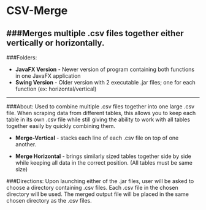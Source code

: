 # CSV-Merge
###Merges multiple .csv files together either vertically or horizontally.
---
###Folders:
- **JavaFX Version** - Newer version of program containing both functions in one JavaFX application
- **Swing Version** - Older version with 2 executable .jar files; one for each function (ex: horizontal/vertical)

---
###About:
Used to combine multiple .csv files together into one large .csv file. When scraping
data from different tables, this allows you to keep each table in its own .csv file while
still giving the ability to work with all tables together easily by quickly combining them.

- **Merge-Vertical** - stacks each line of each .csv file on top of one another.

- **Merge Horizontal** - brings similarly sized tables together side by side while keeping all data
in the correct position. (All tables must be same size)

###Directions:
Upon launching either of the .jar files, user will be asked to choose a directory containing
.csv files. Each .csv file in the chosen directory will be used. The merged output file will
be placed in the same chosen directory as the .csv files.


